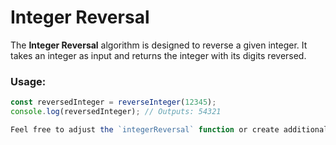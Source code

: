# Integer Reversal

The **Integer Reversal** algorithm is designed to reverse a given integer. It takes an integer as input and returns the integer with its digits reversed.

### Usage:

```javascript
const reversedInteger = reverseInteger(12345);
console.log(reversedInteger); // Outputs: 54321

Feel free to adjust the `integerReversal` function or create additional test cases to suit your specific needs. This code serves as a simple example of how to approach the Fizz Buzz problem in JavaScript.